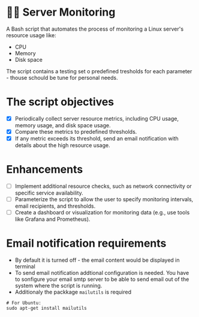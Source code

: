 # 🐕‍🦺 Server Monitoring

A Bash script that automates the process of monitoring a Linux server's resource usage like:
- CPU
- Memory
- Disk space

The script contains a testing set o predefined tresholds for each parameter - thouse schould be tune for personal needs.

# The script objectives
- [x] Periodically collect server resource metrics, including CPU usage, memory usage, and disk space usage.
- [x] Compare these metrics to predefined thresholds.
- [x] If any metric exceeds its threshold, send an email notification with details about the high resource usage.

# Enhancements
- [ ] Implement additional resource checks, such as network connectivity or specific service availability.
- [ ] Parameterize the script to allow the user to specify monitoring intervals, email recipients, and thresholds.
- [ ] Create a dashboard or visualization for monitoring data (e.g., use tools like Grafana and Prometheus).

# Email notification requirements
- By default it is turned off - the email content would be displayed in terminal
- To send email notification addtional configuration is needed. You have to sonfigure your email smtp server to be able to send email out of the system where the script is running.
- Additionaly the packkage `mailutils` is required

```
# For Ubuntu:
sudo apt-get install mailutils
```

